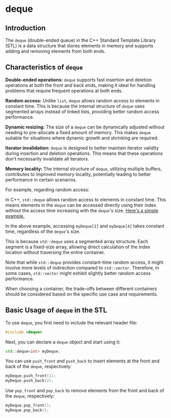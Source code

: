 # deque

## Introduction

The `deque` (double-ended queue) in the C++ Standard Template Library (STL) is a data structure that stores elements in memory and supports adding and removing elements from both ends.

## Characteristics of `deque`

**Double-ended operations:** `deque` supports fast insertion and deletion operations at both the front and back ends, making it ideal for handling problems that require frequent operations at both ends.

**Random access:** Unlike `list`, `deque` allows random access to elements in constant time. This is because the internal structure of `deque` uses segmented arrays instead of linked lists, providing better random access performance.

**Dynamic resizing:** The size of a `deque` can be dynamically adjusted without needing to pre-allocate a fixed amount of memory. This makes `deque` suitable for situations where dynamic growth and shrinking are required.

**Iterator invalidation:** `deque` is designed to better maintain iterator validity during insertion and deletion operations. This means that these operations don't necessarily invalidate all iterators.

**Memory locality:** The internal structure of `deque`, utilizing multiple buffers, contributes to improved memory locality, potentially leading to better performance in certain scenarios.


For example, regarding random access:

In C++, `std::deque` allows random access to elements in constant time. This means elements in the `deque` can be accessed directly using their index without the access time increasing with the `deque`'s size.  [Here's a simple example.](characteristics.cpp)

In the above example, accessing `myDeque[2]` and `myDeque[4]` takes constant time, regardless of the `deque`'s size.

This is because `std::deque` uses a segmented array structure. Each segment is a fixed-size array, allowing direct calculation of the index location without traversing the entire container.

Note that while `std::deque` provides constant-time random access, it might involve more levels of indirection compared to `std::vector`.  Therefore, in some cases, `std::vector` might exhibit slightly better random access performance.

When choosing a container, the trade-offs between different containers should be considered based on the specific use case and requirements.


## Basic Usage of `deque` in the STL

To use `deque`, you first need to include the relevant header file:

```cpp
#include <deque>
```

Next, you can declare a `deque` object and start using it:

```cpp
std::deque<int> myDeque;
```

You can use `push_front` and `push_back` to insert elements at the front and back of the `deque`, respectively:

```cpp
myDeque.push_front(1);
myDeque.push_back(2);
```

Use `pop_front` and `pop_back` to remove elements from the front and back of the `deque`, respectively:

```cpp
myDeque.pop_front();
myDeque.pop_back();
```
